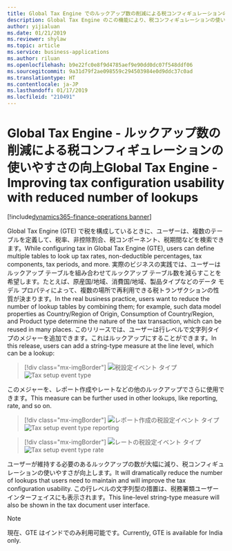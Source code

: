 ```yaml
---
title: Global Tax Engine でのルックアップ数の削減による税コンフィギュレーションの使いやすさの向上
description: Global Tax Engine のこの機能により、税コンフィギュレーションの使いやすさが向上します。
author: yijialuan
ms.date: 01/21/2019
ms.reviewer: shylaw
ms.topic: article
ms.service: business-applications
ms.author: riluan
ms.openlocfilehash: b9e22fc0e8f9d4785aef9e90dd0dc07f548ddf06
ms.sourcegitcommit: 9a31d79f2ae098559c294503984e0d9ddc37c0ad
ms.translationtype: HT
ms.contentlocale: ja-JP
ms.lasthandoff: 01/17/2019
ms.locfileid: "210491"
---
```

#  <a name="global-tax-engine---improving-tax-configuration-usability-with-reduced-number-of-lookups"></a><span data-ttu-id="eb455-103">Global Tax Engine - ルックアップ数の削減による税コンフィギュレーションの使いやすさの向上</span><span class="sxs-lookup"><span data-stu-id="eb455-103">Global Tax Engine - Improving tax configuration usability with reduced number of lookups</span></span>
[!include[dynamics365-finance-operations banner](../includes/dynamics365-finance-operations.md)]


<span data-ttu-id="eb455-104">Global Tax Engine (GTE) で税を構成しているときに、ユーザーは、複数のテーブルを定義して、税率、非控除割合、税コンポーネント、税期間などを検索できます。</span><span class="sxs-lookup"><span data-stu-id="eb455-104">While configuring tax in Global Tax Engine (GTE), users can define multiple tables to look up tax rates, non-deductible percentages, tax components, tax periods, and more.</span></span> <span data-ttu-id="eb455-105">実際のビジネスの実践では、ユーザーはルックアップ テーブルを組み合わせてルックアップ テーブル数を減らすことを希望します。たとえば、原産国/地域、消費国/地域、製品タイプなどのデータ モデル プロパティによって、複数の場所で再利用できる税トランザクションの性質が決まります。</span><span class="sxs-lookup"><span data-stu-id="eb455-105">In the real business practice, users want to reduce the number of lookup tables by combining them; for example, such data model properties as Country/Region of Origin, Consumption of Country/Region, and Product type determine the nature of the tax transaction, which can be reused in many places.</span></span> <span data-ttu-id="eb455-106">このリリースでは、ユーザーは行レベルで文字列タイプのメジャーを追加できます。これはルックアップにすることができます。</span><span class="sxs-lookup"><span data-stu-id="eb455-106">In this release, users can add a string-type measure at the line level, which can be a lookup:</span></span>

> [!div class="mx-imgBorder"]
> <span data-ttu-id="eb455-107">![税設定イベント タイプ](media/Tax-setup-tax-event-type.jpg "税設定イベント タイプ")</span><span class="sxs-lookup"><span data-stu-id="eb455-107">![Tax setup event type](media/Tax-setup-tax-event-type.jpg "Tax setup event type")</span></span>

<span data-ttu-id="eb455-108">このメジャーを、レポート作成やレートなどの他のルックアップでさらに使用できます。</span><span class="sxs-lookup"><span data-stu-id="eb455-108">This measure can be further used in other lookups, like reporting, rate, and so on.</span></span> 

> [!div class="mx-imgBorder"]
> <span data-ttu-id="eb455-109">![レポート作成の税設定イベント タイプ](media/Tax-setup-tax-event-type-reporting.jpg "レポート作成の税設定イベント タイプ")</span><span class="sxs-lookup"><span data-stu-id="eb455-109">![Tax setup event type reporting](media/Tax-setup-tax-event-type-reporting.jpg "Tax setup event type reporting")</span></span>

> [!div class="mx-imgBorder"]
> <span data-ttu-id="eb455-110">![レートの税設定イベント タイプ](media/Tax-setup-tax-event-type-rate.jpg "レートの税設定イベント タイプ")</span><span class="sxs-lookup"><span data-stu-id="eb455-110">![Tax setup event type rate](media/Tax-setup-tax-event-type-rate.jpg "Tax setup event type rate")</span></span>

<span data-ttu-id="eb455-111">ユーザーが維持する必要のあるルックアップの数が大幅に減り、税コンフィギュレーションの使いやすさが向上します。</span><span class="sxs-lookup"><span data-stu-id="eb455-111">It will dramatically reduce the number of lookups that users need to maintain and will improve the tax configuration usability.</span></span> <span data-ttu-id="eb455-112">この行レベルの文字列型の措置は、税務署類ユーザー インターフェイスにも表示されます。</span><span class="sxs-lookup"><span data-stu-id="eb455-112">This line-level string-type measure will also be shown in the tax document user interface.</span></span> 

> [!NOTE]
> <span data-ttu-id="eb455-113">現在、GTE はインドでのみ利用可能です。</span><span class="sxs-lookup"><span data-stu-id="eb455-113">Currently, GTE is available for India only.</span></span>
